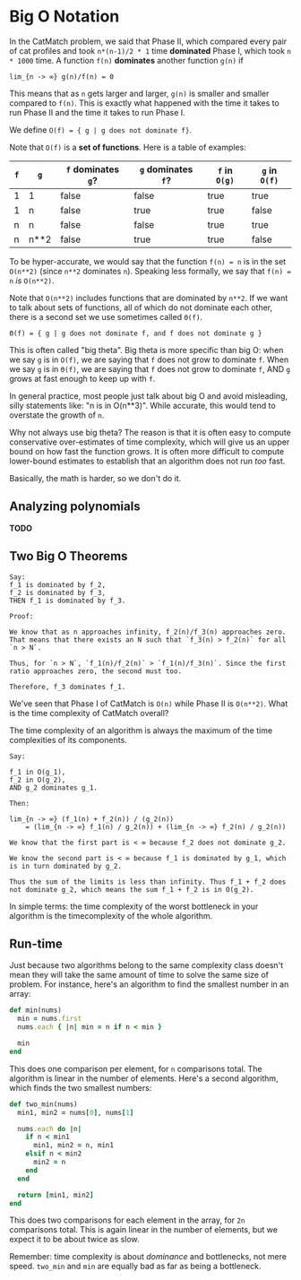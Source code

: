# Big O Notation

In the CatMatch problem, we said that Phase II, which compared every
pair of cat profiles and took `n*(n-1)/2 * 1` time **dominated** Phase
I, which took `n * 1000` time. A function `f(n)` **dominates** another
function `g(n)` if

    lim_{n -> ∞} g(n)/f(n) = 0

This means that as `n` gets larger and larger, `g(n)` is smaller and
smaller compared to `f(n)`. This is exactly what happened with the
time it takes to run Phase II and the time it takes to run Phase I.

We define
    `O(f) = { g | g does not dominate f}`.

Note that `O(f)` is a **set of functions**. Here is a table of
examples:

`f`|`g`|`f` dominates `g`?|`g` dominates `f`?|`f` in `O(g)`|`g` in `O(f)`
-|----|-----|-----|----|----
1|1   |false|false|true|true
1|n   |false|true |true|false
n|n   |false|false|true|true
n|n**2|false|true |true|false

To be hyper-accurate, we would say that the function `f(n) = n` is in
the set `O(n**2)` (since `n**2` dominates `n`). Speaking less
formally, we say that `f(n) = n` *is* `O(n**2)`.

Note that `O(n**2)` includes functions that are dominated by `n**2`.
If we want to talk about sets of functions, all of which do not
dominate each other, there is a second set we use sometimes called
`Θ(f)`.

    Θ(f) = { g | g does not dominate f, and f does not dominate g }

This is often called "big theta". Big theta is more specific than big
O: when we say `g` is in `O(f)`, we are saying that `f` does not grow
to dominate `f`. When we say `g` is in `Θ(f)`, we are saying that `f`
does not grow to dominate `f`, AND `g` grows at fast enough to keep up
with `f`.

In general practice, most people just talk about big O and avoid
misleading, silly statements like: "n is in O(n**3)". While accurate,
this would tend to overstate the growth of `n`.

Why not always use big theta? The reason is that it is often easy to
compute conservative over-estimates of time complexity, which will
give us an upper bound on how fast the function grows. It is often
more difficult to compute lower-bound estimates to establish that an
algorithm does not run *too* fast.

Basically, the math is harder, so we don't do it.

## Analyzing polynomials

**TODO**

## Two Big O Theorems

```
Say:
f_1 is dominated by f_2,
f_2 is dominated by f_3,
THEN f_1 is dominated by f_3.

Proof:

We know that as n approaches infinity, f_2(n)/f_3(n) approaches zero.
That means that there exists an N such that `f_3(n) > f_2(n)` for all
`n > N`.

Thus, for `n > N`, `f_1(n)/f_2(n)` > `f_1(n)/f_3(n)`. Since the first
ratio approaches zero, the second must too.

Therefore, f_3 dominates f_1.
```

We've seen that Phase I of CatMatch is `O(n)` while Phase II is
`O(n**2)`. What is the time complexity of CatMatch overall?

The time complexity of an algorithm is always the maximum of the time
complexities of its components.

```
Say:

f_1 in O(g_1),
f_2 in O(g_2),
AND g_2 dominates g_1.

Then:

lim_{n -> ∞} (f_1(n) + f_2(n)) / (g_2(n))
    = (lim_{n -> ∞} f_1(n) / g_2(n)) + (lim_{n -> ∞} f_2(n) / g_2(n))

We know that the first part is < ∞ because f_2 does not dominate g_2.

We know the second part is < ∞ because f_1 is dominated by g_1, which
is in turn dominated by g_2.

Thus the sum of the limits is less than infinity. Thus f_1 + f_2 does
not dominate g_2, which means the sum f_1 + f_2 is in O(g_2).
```

In simple terms: the time complexity of the worst bottleneck in your
algorithm is the timecomplexity of the whole algorithm.

## Run-time

Just because two algorithms belong to the same complexity class
doesn't mean they will take the same amount of time to solve the same
size of problem. For instance, here's an algorithm to find the
smallest number in an array:

```ruby
def min(nums)
  min = nums.first
  nums.each { |n| min = n if n < min }

  min
end
```

This does one comparison per element, for `n` comparisons total. The
algorithm is linear in the number of elements. Here's a second
algorithm, which finds the two smallest numbers:

```ruby
def two_min(nums)
  min1, min2 = nums[0], nums[1]

  nums.each do |n|
    if n < min1
      min1, min2 = n, min1
    elsif n < min2
      min2 = n
    end
  end

  return [min1, min2]
end
```

This does two comparisons for each element in the array, for `2n`
comparisons total. This is again linear in the number of elements, but
we expect it to be about twice as slow.

Remember: time complexity is about *dominance* and bottlenecks, not
mere speed. `two_min` and `min` are equally bad as far as being a
bottleneck.
